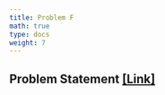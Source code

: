 ```yaml
---
title: Problem F
math: true
type: docs
weight: 7
---
```


## Problem Statement <a href="https://codeforces.com/contest/2146/problem/F">[Link]</a>